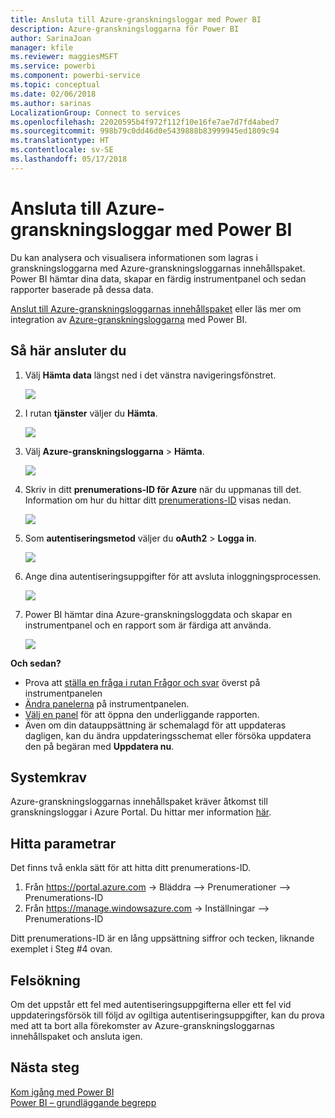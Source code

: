 ```yaml
---
title: Ansluta till Azure-granskningsloggar med Power BI
description: Azure-granskningsloggarna för Power BI
author: SarinaJoan
manager: kfile
ms.reviewer: maggiesMSFT
ms.service: powerbi
ms.component: powerbi-service
ms.topic: conceptual
ms.date: 02/06/2018
ms.author: sarinas
LocalizationGroup: Connect to services
ms.openlocfilehash: 22020595b4f972f112f10e16fe7ae7d7fd4abed7
ms.sourcegitcommit: 998b79c0dd46d0e5439888b83999945ed1809c94
ms.translationtype: HT
ms.contentlocale: sv-SE
ms.lasthandoff: 05/17/2018
---
```

# <a name="connect-to-azure-audit-logs-with-power-bi"></a>Ansluta till Azure-granskningsloggar med Power BI
Du kan analysera och visualisera informationen som lagras i granskningsloggarna med Azure-granskningsloggarnas innehållspaket. Power BI hämtar dina data, skapar en färdig instrumentpanel och sedan rapporter baserade på dessa data.

[Anslut till Azure-granskningsloggarnas innehållspaket](https://app.powerbi.com/getdata/services/azure-audit-logs) eller läs mer om integration av [Azure-granskningsloggarna](https://powerbi.microsoft.com/integrations/azure-audit-logs) med Power BI.

## <a name="how-to-connect"></a>Så här ansluter du
1. Välj **Hämta data** längst ned i det vänstra navigeringsfönstret.  
   
    ![](media/service-connect-to-azure-audit-logs/getdata.png)
2. I rutan **tjänster** väljer du **Hämta**.  
   
    ![](media/service-connect-to-azure-audit-logs/services.png) 
3. Välj **Azure-granskningsloggarna** > **Hämta**.  
   
   ![](media/service-connect-to-azure-audit-logs/azureauditlogs.png)
4. Skriv in ditt **prenumerations-ID för Azure** när du uppmanas till det. Information om hur du hittar ditt [prenumerations-ID](#FindingParams) visas nedan.   
   
    ![](media/service-connect-to-azure-audit-logs/parameters.png)
5. Som **autentiseringsmetod** väljer du **oAuth2** \> **Logga in**.
   
    ![](media/service-connect-to-azure-audit-logs/creds.png)
6. Ange dina autentiseringsuppgifter för att avsluta inloggningsprocessen.
   
    ![](media/service-connect-to-azure-audit-logs/login.png)
7. Power BI hämtar dina Azure-granskningsloggdata och skapar en instrumentpanel och en rapport som är färdiga att använda. 
   
    ![](media/service-connect-to-azure-audit-logs/dashboard.png)

**Och sedan?**

* Prova att [ställa en fråga i rutan Frågor och svar](power-bi-q-and-a.md) överst på instrumentpanelen
* [Ändra panelerna](service-dashboard-edit-tile.md) på instrumentpanelen.
* [Välj en panel](service-dashboard-tiles.md) för att öppna den underliggande rapporten.
* Även om din datauppsättning är schemalagd för att uppdateras dagligen, kan du ändra uppdateringsschemat eller försöka uppdatera den på begäran med **Uppdatera nu**.

## <a name="system-requirements"></a>Systemkrav
Azure-granskningsloggarnas innehållspaket kräver åtkomst till granskningsloggar i Azure Portal. Du hittar mer information [här](https://azure.microsoft.com/documentation/articles/insights-debugging-with-events/).

<a name="FindingParams"></a>

## <a name="finding-parameters"></a>Hitta parametrar
Det finns två enkla sätt för att hitta ditt prenumerations-ID.

1. Från https://portal.azure.com -&gt; Bläddra –&gt; Prenumerationer –&gt; Prenumerations-ID
2. Från https://manage.windowsazure.com -&gt; Inställningar –&gt; Prenumerations-ID

Ditt prenumerations-ID är en lång uppsättning siffror och tecken, liknande exemplet i Steg \#4 ovan. 

## <a name="troubleshooting"></a>Felsökning
Om det uppstår ett fel med autentiseringsuppgifterna eller ett fel vid uppdateringsförsök till följd av ogiltiga autentiseringsuppgifter, kan du prova med att ta bort alla förekomster av Azure-granskningsloggarnas innehållspaket och ansluta igen.

## <a name="next-steps"></a>Nästa steg
[Kom igång med Power BI](service-get-started.md)  
[Power BI – grundläggande begrepp](service-basic-concepts.md)  

